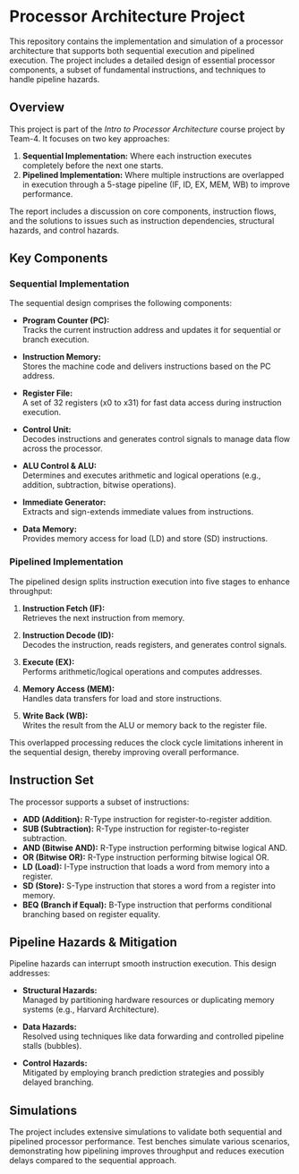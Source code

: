 # Processor Architecture Project

This repository contains the implementation and simulation of a processor architecture that supports both sequential execution and pipelined execution. The project includes a detailed design of essential processor components, a subset of fundamental instructions, and techniques to handle pipeline hazards.

## Overview

This project is part of the *Intro to Processor Architecture* course project by Team-4. It focuses on two key approaches:
1. **Sequential Implementation:** Where each instruction executes completely before the next one starts.
2. **Pipelined Implementation:** Where multiple instructions are overlapped in execution through a 5-stage pipeline (IF, ID, EX, MEM, WB) to improve performance.

The report includes a discussion on core components, instruction flows, and the solutions to issues such as instruction dependencies, structural hazards, and control hazards.

## Key Components

### Sequential Implementation

The sequential design comprises the following components:

- **Program Counter (PC):**  
  Tracks the current instruction address and updates it for sequential or branch execution.

- **Instruction Memory:**  
  Stores the machine code and delivers instructions based on the PC address.

- **Register File:**  
  A set of 32 registers (x0 to x31) for fast data access during instruction execution.

- **Control Unit:**  
  Decodes instructions and generates control signals to manage data flow across the processor.

- **ALU Control & ALU:**  
  Determines and executes arithmetic and logical operations (e.g., addition, subtraction, bitwise operations).

- **Immediate Generator:**  
  Extracts and sign-extends immediate values from instructions.

- **Data Memory:**  
  Provides memory access for load (LD) and store (SD) instructions.

### Pipelined Implementation

The pipelined design splits instruction execution into five stages to enhance throughput:

1. **Instruction Fetch (IF):**  
   Retrieves the next instruction from memory.

2. **Instruction Decode (ID):**  
   Decodes the instruction, reads registers, and generates control signals.

3. **Execute (EX):**  
   Performs arithmetic/logical operations and computes addresses.

4. **Memory Access (MEM):**  
   Handles data transfers for load and store instructions.

5. **Write Back (WB):**  
   Writes the result from the ALU or memory back to the register file.

This overlapped processing reduces the clock cycle limitations inherent in the sequential design, thereby improving overall performance.

## Instruction Set

The processor supports a subset of instructions:
- **ADD (Addition):** R-Type instruction for register-to-register addition.
- **SUB (Subtraction):** R-Type instruction for register-to-register subtraction.
- **AND (Bitwise AND):** R-Type instruction performing bitwise logical AND.
- **OR (Bitwise OR):** R-Type instruction performing bitwise logical OR.
- **LD (Load):** I-Type instruction that loads a word from memory into a register.
- **SD (Store):** S-Type instruction that stores a word from a register into memory.
- **BEQ (Branch if Equal):** B-Type instruction that performs conditional branching based on register equality.

## Pipeline Hazards & Mitigation

Pipeline hazards can interrupt smooth instruction execution. This design addresses:
- **Structural Hazards:**  
  Managed by partitioning hardware resources or duplicating memory systems (e.g., Harvard Architecture).

- **Data Hazards:**  
  Resolved using techniques like data forwarding and controlled pipeline stalls (bubbles).

- **Control Hazards:**  
  Mitigated by employing branch prediction strategies and possibly delayed branching.

## Simulations

The project includes extensive simulations to validate both sequential and pipelined processor performance. Test benches simulate various scenarios, demonstrating how pipelining improves throughput and reduces execution delays compared to the sequential approach.


